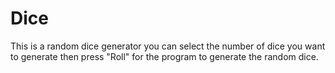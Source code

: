 # Dice
This is a random dice generator you can select the number of dice you want to generate then press "Roll" for the program to generate the random dice.
